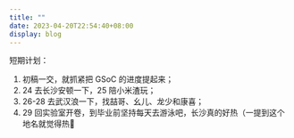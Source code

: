 ```yaml
---
title: ""
date: 2023-04-20T22:54:40+08:00
display: blog
---
```


短期计划：

1. 初稿一交，就抓紧把 GSoC 的进度提起来；
2. 24 去长沙安顿一下，25 陪小米渣玩；
3. 26-28 去武汉浪一下，找喆哥、幺儿、龙少和康喜；
4. 29 回实验室开卷，到毕业前坚持每天去游泳吧，长沙真的好热（一提到这个地名就觉得热🥵
